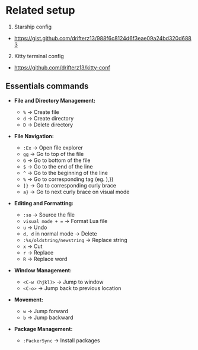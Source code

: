 # Related setup

1. Starship config
- https://gist.github.com/drifterz13/988f6c8124d6f3eae09a24bd320d6883

2. Kitty terminal config
- https://github.com/drifterz13/kitty-conf


## Essentials commands

- **File and Directory Management:**
    
    - `%` → Create file
    - `d` → Create directory
    - `D` → Delete directory
- **File Navigation:**
    
    - `:Ex` → Open file explorer
    - `gg` → Go to top of the file
    - `G` → Go to bottom of the file
    - `$` → Go to the end of the line
    - `^` → Go to the beginning of the line
    - `%` -> Go to corresponding tag (eg. ),})
    - `]}` -> Go to corresponding curly brace
    - `a}` -> Go to next curly brace on visual mode
- **Editing and Formatting:**
    
    - `:so` → Source the file
    - `visual mode + =` → Format Lua file
    - `u` → Undo
    - `d, d` in normal mode → Delete
    - `:%s/oldstring/newstring` → Replace string
    - `x` → Cut
    - `r` → Replace
    - `R` → Replace word
- **Window Management:**
    
    - `<C-w (hjkl)>` → Jump to window
    - `<C-o>` → Jump back to previous location
- **Movement:**
    
    - `w` → Jump forward
    - `b` → Jump backward
- **Package Management:**
    
    - `:PackerSync` → Install packages

### **Kitty Terminal**

- **Tab and Window Management:**
    - `cmd + shift + ]` → Switch tab
    - `cmd + 1`, `cmd + 2` → Switch window
    - `cmd + r` -> Resize window
    - `cmd + w` -> Open new windonw
    - `cmd + t` -> Open new tab
    - `cmd + shift + d` -> Delete current tab/window
